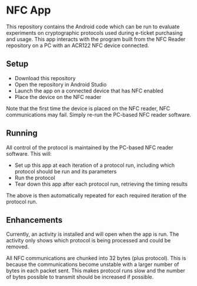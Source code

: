 # NFC App #

This repository contains the Android code which can be run to evaluate experiments on cryptographic protocols used during e-ticket purchasing and usage. This app interacts with the program built from the NFC Reader repository on a PC with an ACR122 NFC device connected.

## Setup ##

* Download this repository
* Open the repository in Android Studio
* Launch the app on a connected device that has NFC enabled
* Place the device on the NFC reader

Note that the first time the device is placed on the NFC reader, NFC communications may fail.  Simply re-run the PC-based NFC reader software.

## Running ##

All control of the protocol is maintained by the PC-based NFC reader software.  This will:

* Set up this app at each iteration of a protocol run, including which protocol should be run and its parameters
* Run the protocol
* Tear down this app after each protocol run, retrieving the timing results

The above is then automatically repeated for each required iteration of the protocol run.

## Enhancements ##

Currently, an activity is installed and will open when the app is run.  The activity only shows which protocol is being processed and could be removed.

All NFC communications are chunked into 32 bytes (plus protocol).  This is because the communications become unstable with a larger number of bytes in each packet sent.  This makes protocol runs slow and the number of bytes possible to transmit should be increased if possible.
